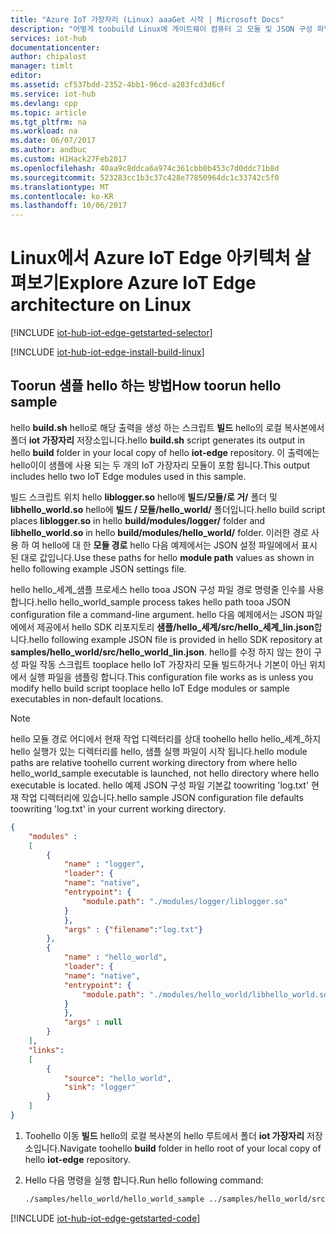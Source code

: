 ```yaml
---
title: "Azure IoT 가장자리 (Linux) aaaGet 시작 | Microsoft Docs"
description: "어떻게 toobuild Linux에 게이트웨이 컴퓨터 고 모듈 및 JSON 구성 파일 등 Azure IoT 가장자리의 주요 개념에 알아봅니다."
services: iot-hub
documentationcenter: 
author: chipalost
manager: timlt
editor: 
ms.assetid: cf537bdd-2352-4bb1-96cd-a283fcd3d6cf
ms.service: iot-hub
ms.devlang: cpp
ms.topic: article
ms.tgt_pltfrm: na
ms.workload: na
ms.date: 06/07/2017
ms.author: andbuc
ms.custom: H1Hack27Feb2017
ms.openlocfilehash: 40aa9c8ddca6a974c361cbb0b453c7d0ddc71b8d
ms.sourcegitcommit: 523283cc1b3c37c428e77850964dc1c33742c5f0
ms.translationtype: MT
ms.contentlocale: ko-KR
ms.lasthandoff: 10/06/2017
---
```

# <a name="explore-azure-iot-edge-architecture-on-linux"></a><span data-ttu-id="a0819-103">Linux에서 Azure IoT Edge 아키텍처 살펴보기</span><span class="sxs-lookup"><span data-stu-id="a0819-103">Explore Azure IoT Edge architecture on Linux</span></span>

[!INCLUDE [iot-hub-iot-edge-getstarted-selector](../../includes/iot-hub-iot-edge-getstarted-selector.md)]

[!INCLUDE [iot-hub-iot-edge-install-build-linux](../../includes/iot-hub-iot-edge-install-build-linux.md)]

## <a name="how-toorun-hello-sample"></a><span data-ttu-id="a0819-104">Toorun 샘플 hello 하는 방법</span><span class="sxs-lookup"><span data-stu-id="a0819-104">How toorun hello sample</span></span>

<span data-ttu-id="a0819-105">hello **build.sh** hello로 해당 출력을 생성 하는 스크립트 **빌드** hello의 로컬 복사본에서 폴더 **iot 가장자리** 저장소입니다.</span><span class="sxs-lookup"><span data-stu-id="a0819-105">hello **build.sh** script generates its output in hello **build** folder in your local copy of hello **iot-edge** repository.</span></span> <span data-ttu-id="a0819-106">이 출력에는 hello이이 샘플에 사용 되는 두 개의 IoT 가장자리 모듈이 포함 됩니다.</span><span class="sxs-lookup"><span data-stu-id="a0819-106">This output includes hello two IoT Edge modules used in this sample.</span></span>

<span data-ttu-id="a0819-107">빌드 스크립트 위치 hello **liblogger.so** hello에 **빌드/모듈/로 거/** 폴더 및 **libhello\_world.so** hello에 **빌드 / 모듈/hello_world/** 폴더입니다.</span><span class="sxs-lookup"><span data-stu-id="a0819-107">hello build script places **liblogger.so** in hello **build/modules/logger/** folder and **libhello\_world.so** in hello **build/modules/hello_world/** folder.</span></span> <span data-ttu-id="a0819-108">이러한 경로 사용 하 여 hello에 대 한 **모듈 경로** hello 다음 예제에서는 JSON 설정 파일에에서 표시 된 대로 값입니다.</span><span class="sxs-lookup"><span data-stu-id="a0819-108">Use these paths for hello **module path** values as shown in hello following example JSON settings file.</span></span>

<span data-ttu-id="a0819-109">hello hello\_세계\_샘플 프로세스 hello tooa JSON 구성 파일 경로 명령줄 인수를 사용 합니다.</span><span class="sxs-lookup"><span data-stu-id="a0819-109">hello hello\_world\_sample process takes hello path tooa JSON configuration file a command-line argument.</span></span> <span data-ttu-id="a0819-110">hello 다음 예제에서는 JSON 파일에에서 제공에서 hello SDK 리포지토리 **샘플/hello\_세계/src/hello\_세계\_lin.json**합니다.</span><span class="sxs-lookup"><span data-stu-id="a0819-110">hello following example JSON file is provided in hello SDK repository at **samples/hello\_world/src/hello\_world\_lin.json**.</span></span> <span data-ttu-id="a0819-111">hello를 수정 하지 않는 한이 구성 파일 작동 스크립트 tooplace hello IoT 가장자리 모듈 빌드하거나 기본이 아닌 위치에서 실행 파일을 샘플링 합니다.</span><span class="sxs-lookup"><span data-stu-id="a0819-111">This configuration file works as is unless you modify hello build script tooplace hello IoT Edge modules or sample executables in non-default locations.</span></span>

> [!NOTE]
> <span data-ttu-id="a0819-112">hello 모듈 경로 어디에서 현재 작업 디렉터리를 상대 toohello hello hello\_세계\_하지 hello 실행가 있는 디렉터리를 hello, 샘플 실행 파일이 시작 됩니다.</span><span class="sxs-lookup"><span data-stu-id="a0819-112">hello module paths are relative toohello current working directory from where hello hello\_world\_sample executable is launched, not hello directory where hello executable is located.</span></span> <span data-ttu-id="a0819-113">hello 예제 JSON 구성 파일 기본값 toowriting 'log.txt' 현재 작업 디렉터리에 있습니다.</span><span class="sxs-lookup"><span data-stu-id="a0819-113">hello sample JSON configuration file defaults toowriting 'log.txt' in your current working directory.</span></span>

```json
{
    "modules" :
    [
        {
            "name" : "logger",
            "loader": {
            "name": "native",
            "entrypoint": {
                "module.path": "./modules/logger/liblogger.so"
            }
            },
            "args" : {"filename":"log.txt"}
        },
        {
            "name" : "hello_world",
            "loader": {
            "name": "native",
            "entrypoint": {
                "module.path": "./modules/hello_world/libhello_world.so"
            }
            },
            "args" : null
        }
    ],
    "links":
    [
        {
            "source": "hello_world",
            "sink": "logger"
        }
    ]
}
```

1. <span data-ttu-id="a0819-114">Toohello 이동 **빌드** hello의 로컬 복사본의 hello 루트에서 폴더 **iot 가장자리** 저장소입니다.</span><span class="sxs-lookup"><span data-stu-id="a0819-114">Navigate toohello **build** folder in hello root of your local copy of hello **iot-edge** repository.</span></span>

1. <span data-ttu-id="a0819-115">Hello 다음 명령을 실행 합니다.</span><span class="sxs-lookup"><span data-stu-id="a0819-115">Run hello following command:</span></span>

    ```sh
    ./samples/hello_world/hello_world_sample ../samples/hello_world/src/hello_world_lin.json`
    ```

[!INCLUDE [iot-hub-iot-edge-getstarted-code](../../includes/iot-hub-iot-edge-getstarted-code.md)]

